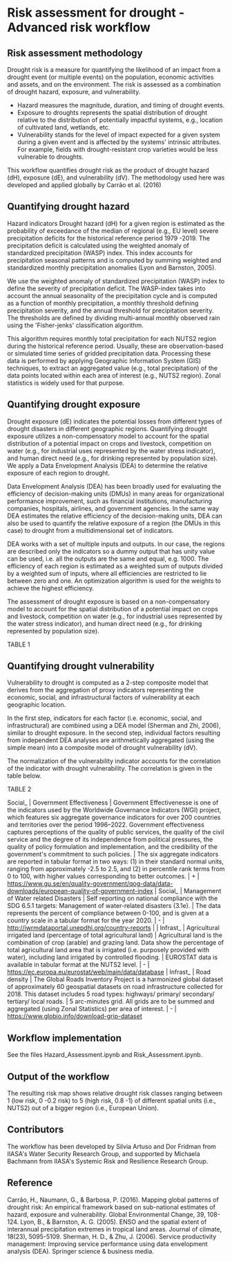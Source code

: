 # Risk assessment for drought - Advanced risk workflow


## Risk assessment methodology

Drought risk is a measure for quantifying the likelihood of an impact from a drought event (or multiple events) on the population, economic activities and assets, and on the environment.
The risk is assessed as a combination of drought hazard, exposure, and vulnerability.
- Hazard measures the magnitude, duration, and timing of drought events.
- Exposure to droughts represents the spatial distribution of drought relative to the distribution of potentially impactful systems, e.g., location of cultivated land, wetlands, etc.
- Vulnerability stands for the level of impact expected for a given system during a given event and is affected by the systems' intrinsic attributes. For example, fields with drought-resistant crop varieties would be less vulnerable to droughts.

This workflow quantifies drought risk as the product of drought hazard (dH), exposure (dE), and vulnerability (dV). The methodology used here was developed and applied globally by Carrão et al. (2016) 


## Quantifying drought hazard

Hazard indicators Drought hazard (dH) for a given region is estimated as the probability of exceedance of the median of regional (e.g., EU level) severe precipitation deficits for the historical reference period 1979 -2019. The precipitation deficit is calculated using the weighted anomaly of standardized precipitation (WASP) index. This index accounts for precipitation seasonal patterns and is computed by summing weighted and standardized monthly precipitation anomalies (Lyon and Barnston, 2005).

We use the weighted anomaly of standardized precipitation (WASP) index to define the severity of precipitation deficit. The WASP-index takes into account the annual seasonality of the precipitation cycle and is computed as a function of monthly precipitation, a monthly threshold defining precipitation severity, and the annual threshold for precipitation severity. The thresholds are defined by dividing multi-annual monthly observed rain using the 'Fisher-jenks' classification algorithm.

This algorithm requires monthly total precipitation for each NUTS2 region during the historical reference period. Usually, these are observation-based or simulated time series of gridded precipitation data. Processing these data is performed by applying Geographic Information System (GIS) techniques, to extract an aggregated value (e.g., total precipitation) of the data points located within each area of interest (e.g., NUTS2 region). Zonal statistics is widely used for that purpose.


## Quantifying drought exposure

Drought exposure (dE) indicates the potential losses from different types of drought disasters in different geographic regions. Quantifying drought exposure utilizes a non-compensatory model to account for the spatial distribution of a potential impact on crops and livestock, competition on water (e.g., for industrial uses represented by the water stress indicator), and human direct need (e.g., for drinking represented by population size). We apply a Data Envelopment Analysis (DEA) to determine the relative exposure of each region to drought.

Data Envelopment Analysis (DEA) has been broadly used for evaluating the efficiency of decision-making units (DMUs) in many areas for organizational performance improvement, such as financial institutions, manufacturing companies, hospitals, airlines, and government agencies. In the same way DEA estimates the relative efficiency of the decision-making units, DEA can also be used to quantify the relative exposure of a region (the DMUs in this case) to drought from a multidimensional set of indicators.

DEA works with a set of multiple inputs and outputs. In our case, the regions are described only the indicators so a dummy output that has unity value can be used, i.e. all the outputs are the same and equal, e.g. 1000. The efficiency of each region is estimated as a weighted sum of outputs divided by a weighted sum of inputs, where all efficiencies are restricted to lie between zero and one. An optimization algorithm is used for the weights to achieve the highest efficiency.

The assessment of drought exposure is based on a non-compensatory model to account for the spatial distribution of a potential impact on crops and livestock, competition on water (e.g., for industrial uses represented by the water stress indicator), and human direct need (e.g., for drinking represented by population size).

TABLE 1

## Quantifying drought vulnerability

Vulnerability to drought is computed as a 2-step composite model that derives from the aggregation of proxy indicators representing the economic, social, and infrastructural factors of vulnerability at each geographic location.

In the first step, indicators for each factor (i.e. economic, social, and infrastructural) are combined using a DEA model (Sherman and Zhi, 2006), similar to drought exposure. In the second step, individual factors resulting from independent DEA analyses are arithmetically aggregated (using the simple mean) into a composite model of drought vulnerability (dV).

The normalization of the vulnerability indicator accounts for the correlation of the indicator with drought vulnerability. The correlation is given in the table below.

TABLE 2

Social_ | Government Effectiveness | Government Effectivenesse is one of the indicators used by the Worldwide Governance Indicators (WGI) project, which features six aggregate governance indicators for over 200 countries and territories over the period 1996–2022. Government effectiveness captures perceptions of the quality of public services, the quality of the civil service and the degree of its independence from political pressures, the quality of policy formulation and implementation, and the credibility of the government's commitment to such policies. | The six aggregate indicators are reported in tabular format in two ways: (1) in their standard normal units, ranging from approximately -2.5 to 2.5, and (2) in percentile rank terms from 0 to 100, with higher values corresponding to better outcomes. | + | https://www.gu.se/en/quality-government/qog-data/data-downloads/european-quality-of-government-index | Social_ | Management of Water related Disasters | Self reporting on national compliance with the SDG 6.5.1 targets: Management of water-related disasters (3.1e). | The data represents the percent of compliance between 0-100, and is given at a country scale in a tabular format for the year 2020. | - | http://iwrmdataportal.unepdhi.org/country-reports | | Infrast_ | Agricultural irrigated land (percentage of total agricultural land) | Agricultural land is the combination of crop (arable) and grazing land. Data show the percentage of total agricultural land area that is irrigated (i.e. purposely provided with water), including land irrigated by controlled flooding. | EUROSTAT data is available in tabular format at the NUTS2 level. | - | https://ec.europa.eu/eurostat/web/main/data/database | Infrast_ | Road density | The Global Roads Inventory Project is a harmonized global dataset of approximately 60 geospatial datasets on road infrastructure collected for 2018. This dataset includes 5 road types: highways/ primary/ secondary/ tertiary/ local roads. | 5 arc-minutes grid. All grids are to be summed and aggregated (using Zonal Statistics) per area of interest. | - | https://www.globio.info/download-grip-dataset



## Workflow implementation

See the files Hazard_Assessment.ipynb and Risk_Assessment.ipynb.


## Output of the workflow

The resulting risk map shows relative drought risk classes ranging between 1 (low risk, 0 -0.2 risk) to 5 (high risk, 0.8 -1) of different spatial units (i.e., NUTS2) out of a bigger region (i.e., European Union).

## Contributors

The workflow has been developed by Silvia Artuso and Dor Fridman from IIASA's Water Security Research Group, and supported by Michaela Bachmann from IIASA's Systemic Risk and Resilience Research Group.


## Reference

Carrão, H., Naumann, G., & Barbosa, P. (2016). Mapping global patterns of drought risk: An empirical framework based on sub-national estimates of hazard, exposure and vulnerability. Global Environmental Change, 39, 108-124.
Lyon, B., & Barnston, A. G. (2005). ENSO and the spatial extent of interannual precipitation extremes in tropical land areas. Journal of climate, 18(23), 5095-5109.
Sherman, H. D., & Zhu, J. (2006). Service productivity management: Improving service performance using data envelopment analysis (DEA). Springer science & business media.
